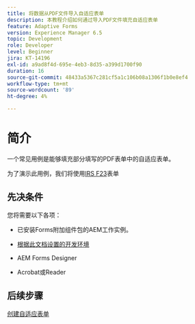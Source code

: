 ```yaml
---
title: 将数据从PDF文件导入自适应表单
description: 本教程介绍如何通过导入PDF文件填充自适应表单
feature: Adaptive Forms
version: Experience Manager 6.5
topic: Development
role: Developer
level: Beginner
jira: KT-14196
exl-id: a9ad8f4d-695e-4eb3-8d35-a399d1700f90
duration: 16
source-git-commit: 48433a5367c281cf5a1c106b08a1306f1b0e8ef4
workflow-type: tm+mt
source-wordcount: '89'
ht-degree: 4%

---
```


# 简介

一个常见用例是能够填充部分填写的PDF表单中的自适应表单。

为了演示此用例，我们将使用[IRS F23](./assets/f23.pdf)表单

## 先决条件

您将需要以下各项：

* 已安装Forms附加组件包的AEM工作实例。

* [根据此文档设置的开发环境](https://experienceleague.adobe.com/docs/experience-manager-learn/forms/creating-your-first-osgi-bundle/create-your-first-osgi-bundle.html?lang=zh-Hans)

* AEM Forms Designer

* Acrobat或Reader

## 后续步骤

[创建自适应表单](./create-adaptive-form.md)
